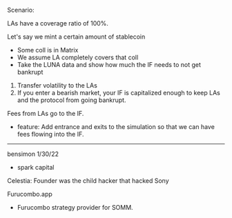 
Scenario:

LAs have a coverage ratio of 100%. 

Let's say we mint a certain amount of stablecoin 
- Some coll is in Matrix
- We assume LA completely covers that coll
- Take the LUNA data and show how much the IF needs to not get bankrupt

1. Transfer volatility to the LAs
2. If you enter a bearish market, your IF is capitalized enough to keep LAs and the protocol from going bankrupt. 


Fees from LAs go to the IF.
- feature: Add entrance and exits to the simulation so that we can have fees flowing into the IF.

<!-- In our case, we have to model the scenario that someone opens a position to get the funding pay -->


---

bensimon 1/30/22 
- spark capital 

Celestia: Founder was the child hacker that hacked Sony 

Furucombo.app
- Furucombo strategy provider for SOMM.

